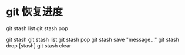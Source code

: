 # git  恢复进度
git stash list
git stash pop

git stash
git stash list
git stash pop
git stash save "message..."
git stash drop [stash]
git stash clear